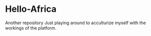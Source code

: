 # Hello-Africa
Another repository
Just playing around to acculturize myself with the workings of the platform.
